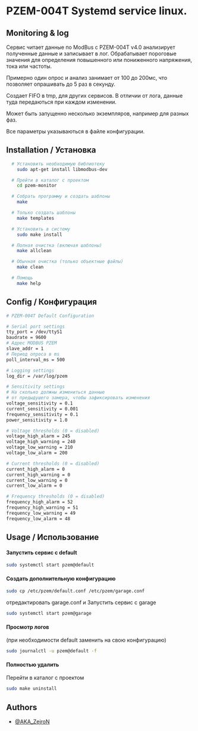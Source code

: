 

# PZEM-004T Systemd service linux.
## Monitoring & log

Сервис читает данные по ModBus с PZEM-004T v4.0 анализирует полученные данные и записывает в лог.
Обрабатывает пороговые значения для определения повышенного или пониженного напряжения, тока или частоты. 
>
Примерно один опрос и анализ занимает от 100 до 200мс, что позволяет опрашивать до 5 раз в секунду.
>
Создает FIFO в tmp, для других сервисов. В отличии от лога, данные туда передаються при каждом изменении.
>
Может быть запущенно несколько экземпляров, например для разных фаз.
>
Все параметры указываються в файле конфигурации.
>


## Installation / Установка

```bash
  # Установить необходимую библиотеку
    sudo apt-get install libmodbus-dev

  # Прейти в каталог с проектом
    cd pzem-monitor

  # Собрать программу и создать шаблоны
    make

  # Только создать шаблоны
    make templates

  # Установить в систему
    sudo make install

  # Полная очистка (включая шаблоны)
    make allclean

  # Обычная очистка (только объектные файлы)
    make clean

  # Помощь
    make help
```
    
## Config / Конфигурация
```sh
# PZEM-004T Default Configuration

# Serial port settings
tty_port = /dev/ttyS1
baudrate = 9600
# Адрес MODBUS PZEM
slave_addr = 1
# Период опроса в ms
poll_interval_ms = 500

# Logging settings
log_dir = /var/log/pzem

# Sensitivity settings
# На сколько должны измениться данные 
# от предыдушего замера, чтобы зафиксировать изменения
voltage_sensitivity = 0.1
current_sensitivity = 0.001
frequency_sensitivity = 0.1
power_sensitivity = 1.0

# Voltage thresholds (0 = disabled)
voltage_high_alarm = 245
voltage_high_warning = 240
voltage_low_warning = 210
voltage_low_alarm = 200

# Current thresholds (0 = disabled)
current_high_alarm = 0
current_high_warning = 0
current_low_warning = 0
current_low_alarm = 0

# Frequency thresholds (0 = disabled)
frequency_high_alarm = 52
frequency_high_warning = 51
frequency_low_warning = 49
frequency_low_alarm = 48
```
## Usage / Использование


#### Запустить сервис c default
```sh
sudo systemctl start pzem@default
```
#### Создать дополнительную конфигурацию
```sh
sudo cp /etc/pzem/default.conf /etc/pzem/garage.conf
```
отредактировать garage.conf и
Запустить сервис c garage
```sh
sudo systemctl start pzem@garage
```
#### Просмотр логов 
(при необходимости default заменить на свою конфигурацию)
```sh
sudo journalctl -u pzem@default -f
```
#### Полностью удалить
Перейти в каталог с проектом
```sh
sudo make uninstall
```
## Authors

- [@AKA_ZejroN](https://github.com/akarnaukh)

